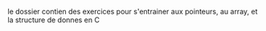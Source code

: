 le dossier contien des exercices pour s'entrainer aux pointeurs, au array, et  la structure de donnes en C 